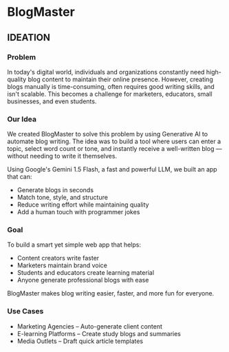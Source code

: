 # BlogMaster

## IDEATION 

### Problem
In today's digital world, individuals and organizations constantly need high-quality blog content to maintain their online presence. However, creating blogs manually is time-consuming, often requires good writing skills, and isn't scalable. This becomes a challenge for marketers, educators, small businesses, and even students.

### Our Idea
We created BlogMaster to solve this problem by using Generative AI to automate blog writing. The idea was to build a tool where users can enter a topic, select word count or tone, and instantly receive a well-written blog — without needing to write it themselves.

Using Google's Gemini 1.5 Flash, a fast and powerful LLM, we built an app that can:

- Generate blogs in seconds
- Match tone, style, and structure
- Reduce writing effort while maintaining quality
- Add a human touch with programmer jokes

### Goal
To build a smart yet simple web app that helps:

- Content creators write faster
- Marketers maintain brand voice
- Students and educators create learning material
- Anyone generate professional blogs with ease

BlogMaster makes blog writing easier, faster, and more fun for everyone.

### Use Cases
- Marketing Agencies – Auto-generate client content
- E-learning Platforms – Create study blogs and summaries
- Media Outlets – Draft quick article templates
